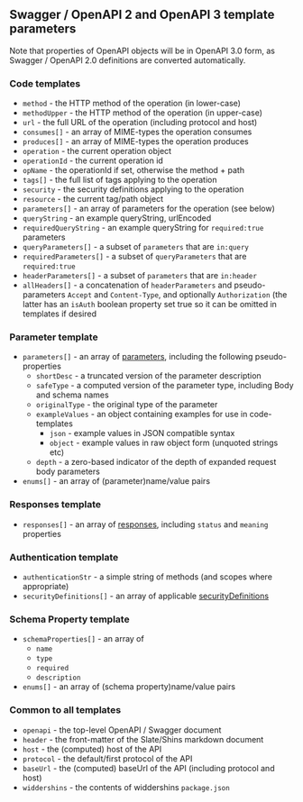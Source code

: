## Swagger / OpenAPI 2 and OpenAPI 3 template parameters

Note that properties of OpenAPI objects will be in OpenAPI 3.0 form, as
Swagger / OpenAPI 2.0 definitions are converted automatically.

### Code templates

- `method` - the HTTP method of the operation (in lower-case)
- `methodUpper` - the HTTP method of the operation (in upper-case)
- `url` - the full URL of the operation (including protocol and host)
- `consumes[]` - an array of MIME-types the operation consumes
- `produces[]` - an array of MIME-types the operation produces
- `operation` - the current operation object
- `operationId` - the current operation id
- `opName` - the operationId if set, otherwise the method + path
- `tags[]` - the full list of tags applying to the operation
- `security` - the security definitions applying to the operation
- `resource` - the current tag/path object
- `parameters[]` - an array of parameters for the operation (see below)
- `queryString` - an example queryString, urlEncoded
- `requiredQueryString` - an example queryString for `required:true` parameters
- `queryParameters[]` - a subset of `parameters` that are `in:query`
- `requiredParameters[]` - a subset of `queryParameters` that are `required:true`
- `headerParameters[]` - a subset of `parameters` that are `in:header`
- `allHeaders[]` - a concatenation of `headerParameters` and pseudo-parameters `Accept` and `Content-Type`, and optionally `Authorization` (the latter has an `isAuth` boolean property set true so it can be omitted in templates if desired

### Parameter template

- `parameters[]` - an array of [parameters](https://github.com/OAI/OpenAPI-Specification/blob/master/versions/3.0.0.md#parameterObject), including the following pseudo-properties
  - `shortDesc` - a truncated version of the parameter description
  - `safeType` - a computed version of the parameter type, including Body and schema names
  - `originalType` - the original type of the parameter
  - `exampleValues` - an object containing examples for use in code-templates
    - `json` - example values in JSON compatible syntax
    - `object` - example values in raw object form (unquoted strings etc)
  - `depth` - a zero-based indicator of the depth of expanded request body parameters
- `enums[]` - an array of (parameter)name/value pairs

### Responses template

- `responses[]` - an array of [responses](https://github.com/OAI/OpenAPI-Specification/blob/master/versions/3.0.0.md#responseObject), including `status` and `meaning` properties

### Authentication template

- `authenticationStr` - a simple string of methods (and scopes where appropriate)
- `securityDefinitions[]` - an array of applicable [securityDefinitions](https://github.com/OAI/OpenAPI-Specification/blob/master/versions/3.0.0.md#securityRequirementObject)

### Schema Property template

- `schemaProperties[]` - an array of
  - `name`
  - `type`
  - `required`
  - `description`
- `enums[]` - an array of (schema property)name/value pairs

### Common to all templates

- `openapi` - the top-level OpenAPI / Swagger document
- `header` - the front-matter of the Slate/Shins markdown document
- `host` - the (computed) host of the API
- `protocol` - the default/first protocol of the API
- `baseUrl` - the (computed) baseUrl of the API (including protocol and host)
- `widdershins` - the contents of widdershins `package.json`
